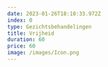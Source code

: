 ```yaml
---
date: 2023-01-26T18:10:33.972Z
index: 0
type: Gezichtsbehandelingen
title: Vrijheid
duration: 60
price: 60
image: /images/Icon.png
---
```


